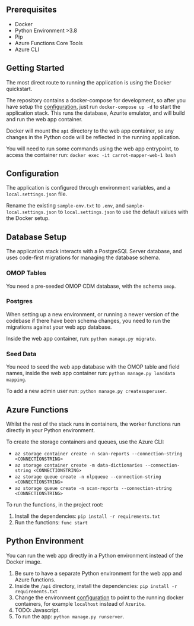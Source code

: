 ## Prerequisites

- Docker
- Python Environment >3.8
- Pip
- Azure Functions Core Tools
- Azure CLI

## Getting Started

The most direct route to running the application is using the Docker quickstart.

The repository contains a docker-compose for development, so after you have setup the [configuration](#configuration), just run `docker-compose up -d` to start the application stack. This runs the database, Azurite emulator, and will build and run the web app container.

Docker will mount the `api` directory to the web app container, so any changes in the Python code will be reflected in the running application.

You will need to run some commands using the web app entrypoint, to access the container run: `docker exec -it carrot-mapper-web-1 bash`

## Configuration

The application is configured through environment variables, and a `local.settings.json` file.

Rename the existing `sample-env.txt` to `.env`, and `sample-local.settings.json` to `local.settings.json` to use the default values with the Docker setup.

## Database Setup

The application stack interacts with a PostgreSQL Server database, and uses code-first migrations for managing the database schema.

### OMOP Tables

You need a pre-seeded OMOP CDM database, with the schema `omop`.

### Postgres

When setting up a new environment, or running a newer version of the codebase if there have been schema changes, you need to run the migrations against your web app database.

Inside the web app container, run: `python manage.py migrate`.

### Seed Data

You need to seed the web app database with the OMOP table and field names, inside the web app container run: `python manage.py loaddata mapping`.  

To add a new admin user run: `python manage.py createsuperuser`.

## Azure Functions

Whilst the rest of the stack runs in containers, the worker functions run directly in your Python environment.

To create the storage containers and queues, use the Azure CLI:

- `az storage container create -n scan-reports --connection-string <CONNECTIONSTRING>`
- `az storage container create -m data-dictionaries --connection-string <CONNECTIONSTRING>`
- `az storage queue create -n nlpqueue --connection-string <CONNECTIONSTRING>`
- `az storage queue create -n scan-reports --connection-string <CONNECTIONSTRING>`

To run the functions, in the project root:

1. Install the dependencies: `pip install -r requirements.txt`
2. Run the functions: `func start`

## Python Environment

You can run the web app directly in a Python environment instead of the Docker image.

1. Be sure to have a separate Python environment for the web app and Azure functions.
2. Inside the `/api` directory, install the dependencies: `pip install -r requirements.txt`
3. Change the environment [configuration](#configuration) to point to the running docker containers, for example `localhost` instead of `Azurite`.
4. TODO: Javascript.
5. To run the app: `python manage.py runserver`.
